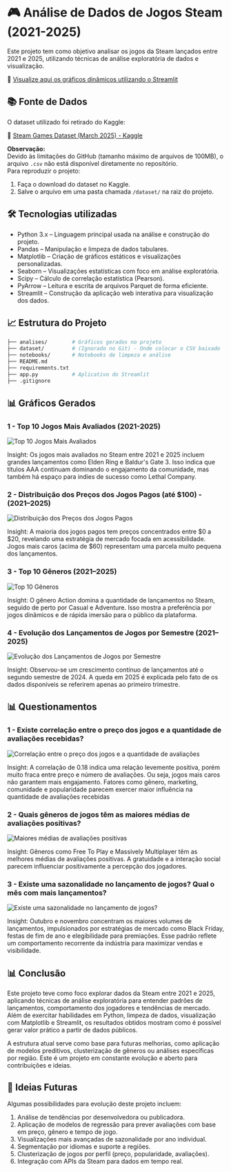 # 🎮 Análise de Dados de Jogos Steam (2021-2025)

Este projeto tem como objetivo analisar os jogos da Steam lançados entre 2021 e 2025, utilizando técnicas de análise exploratória de dados e visualização.

🔗 [Visualize aqui os gráficos dinâmicos utilizando o Streamlit](https://lua-datasetsteam.streamlit.app/)

## 📚 Fonte de Dados

O dataset utilizado foi retirado do Kaggle:

🔗 [Steam Games Dataset (March 2025) - Kaggle](https://www.kaggle.com/datasets/artermiloff/steam-games-dataset?select=games_march2025_full.csv)

**Observação:**  
Devido às limitações do GitHub (tamanho máximo de arquivos de 100MB), o arquivo `.csv` não está disponível diretamente no repositório.  
Para reproduzir o projeto:
1. Faça o download do dataset no Kaggle.
2. Salve o arquivo em uma pasta chamada `/dataset/` na raiz do projeto.

## 🛠️ Tecnologias utilizadas

- Python 3.x – Linguagem principal usada na análise e construção do projeto.
- Pandas – Manipulação e limpeza de dados tabulares.
- Matplotlib – Criação de gráficos estáticos e visualizações personalizadas.
- Seaborn – Visualizações estatísticas com foco em análise exploratória.
- Scipy – Cálculo de correlação estatística (Pearson).
- PyArrow – Leitura e escrita de arquivos Parquet de forma eficiente.
- Streamlit – Construção da aplicação web interativa para visualização dos dados.

## 📈 Estrutura do Projeto

```bash
├── analises/        # Gráficos gerados no projeto
├── dataset/         # (Ignorado no Git) - Onde colocar o CSV baixado
├── notebooks/       # Notebooks de limpeza e análise
├── README.md
├── requirements.txt
├── app.py        	 # Aplicativo do Streamlit
├── .gitignore
```

## 📊 Gráficos Gerados

### 1 - Top 10 Jogos Mais Avaliados (2021-2025)

![Top 10 Jogos Mais Avaliados](análises/top10_mais_avaliados.png)

Insight:
Os jogos mais avaliados no Steam entre 2021 e 2025 incluem grandes lançamentos como Elden Ring e Baldur's Gate 3. Isso indica que títulos AAA continuam dominando o engajamento da comunidade, mas também há espaço para indies de sucesso como Lethal Company.

### 2 - Distribuição dos Preços dos Jogos Pagos (até $100) - (2021–2025)

![Distribuição dos Preços dos Jogos Pagos](análises/distribuicao_precos_jogos_pagos_ate_100.png)

Insight:
A maioria dos jogos pagos tem preços concentrados entre $0 a $20, revelando uma estratégia de mercado focada em acessibilidade. Jogos mais caros (acima de $60) representam uma parcela muito pequena dos lançamentos.

### 3 - Top 10 Gêneros (2021–2025)

![Top 10 Gêneros](análises/top10_generos.png)

Insight:
O gênero Action domina a quantidade de lançamentos no Steam, seguido de perto por Casual e Adventure. Isso mostra a preferência por jogos dinâmicos e de rápida imersão para o público da plataforma.

### 4 - Evolução dos Lançamentos de Jogos por Semestre (2021–2025)

![Evolução dos Lançamentos de Jogos por Semestre](análises/evolucao_lancamentos_semestre.png)

Insight:
Observou-se um crescimento contínuo de lançamentos até o segundo semestre de 2024. A queda em 2025 é explicada pelo fato de os dados disponíveis se referirem apenas ao primeiro trimestre.


## 📊 Questionamentos

### 1 - Existe correlação entre o preço dos jogos e a quantidade de avaliações recebidas?

![Correlação entre o preço dos jogos e a quantidade de avaliações](análises/correlacao_preco_avaliacoes.png)

Insight:
A correlação de 0.18 indica uma relação levemente positiva, porém muito fraca entre preço e número de avaliações. Ou seja, jogos mais caros não garantem mais engajamento. Fatores como gênero, marketing, comunidade e popularidade parecem exercer maior influência na quantidade de avaliações recebidas


### 2 - Quais gêneros de jogos têm as maiores médias de avaliações positivas?

![Maiores médias de avaliações positivas](análises/top10_generos_multiplos_melhor_avaliados.png)

Insight:
Gêneros como Free To Play e Massively Multiplayer têm as melhores médias de avaliações positivas. A gratuidade e a interação social parecem influenciar positivamente a percepção dos jogadores.

### 3 - Existe uma sazonalidade no lançamento de jogos? Qual o mês com mais lançamentos?

![Existe uma sazonalidade no lançamento de jogos?](análises/lancamentos_por_mes.png)

Insight:
Outubro e novembro concentram os maiores volumes de lançamentos, impulsionados por estratégias de mercado como Black Friday, festas de fim de ano e elegibilidade para premiações. Esse padrão reflete um comportamento recorrente da indústria para maximizar vendas e visibilidade.

## 📊 Conclusão

Este projeto teve como foco explorar dados da Steam entre 2021 e 2025, aplicando técnicas de análise exploratória para entender padrões de lançamentos, comportamento dos jogadores e tendências de mercado.
Além de exercitar habilidades em Python, limpeza de dados, visualização com Matplotlib e Streamlit, os resultados obtidos mostram como é possível gerar valor prático a partir de dados públicos.

A estrutura atual serve como base para futuras melhorias, como aplicação de modelos preditivos, clusterização de gêneros ou análises específicas por região. Este é um projeto em constante evolução e aberto para contribuições e ideias.


## 🔮 Ideias Futuras

Algumas possibilidades para evolução deste projeto incluem:

1. Análise de tendências por desenvolvedora ou publicadora.
2. Aplicação de modelos de regressão para prever avaliações com base em preço, gênero e tempo de jogo.
3. Visualizações mais avançadas de sazonalidade por ano individual.
4. Segmentação por idiomas e suporte a regiões.
5. Clusterização de jogos por perfil (preço, popularidade, avaliações).
6. Integração com APIs da Steam para dados em tempo real.